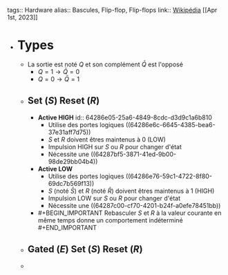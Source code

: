 tags:: Hardware
alias:: Bascules, Flip-flop, Flip-flops
link:: [Wikipédia](https://en.wikipedia.org/wiki/Flip-flop_(electronics)) 
[[Apr 1st, 2023]]

- # Types
	- La sortie est noté $Q$ et son complément $\bar{Q}$ est l'opposé
		- $Q = 1 \rightarrow \bar{Q} = 0$
		- $Q = 0 \rightarrow \bar{Q} = 1$
	- ## Set ($S$) Reset ($R$)
		- **Active HIGH**
		  id:: 64286e05-25a6-4849-8cdc-d3d9c1a6b810
			- Utilise des portes logiques ((64286e6c-6645-4385-bea6-37e31aff7d75))
			- $S$ et $R$ doivent êtres maintenus à 0 (LOW)
			- Impulsion HIGH sur $S$ ou $R$ pour changer d'état
			- Nécessite une ((64287bf5-3871-41ed-9b00-98de29bb04b4))
		- **Active LOW**
			- Utilise des portes logiques ((64286e76-59c1-4722-8f80-69dc7b569f13))
			- $S$ (noté $\bar{S}$) et $R$ (noté $\bar{R}$) doivent êtres maintenus à 1 (HIGH)
			- Impulsion LOW sur $S$ ou $R$ pour changer d'état
			- Nécessite une ((64287c00-cf70-4201-b24f-a0efe78451bb))
		- #+BEGIN_IMPORTANT
		  Rebasculer $S$ et $R$ à la valeur courante en même temps donne un comportement indéterminé
		  #+END_IMPORTANT
	- ## Gated ($E$) Set ($S$) Reset ($R$)
	-